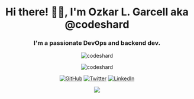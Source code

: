 <h1 align="center">Hi there! 👋🏻, I'm Ozkar L. Garcell aka @codeshard</h1>
<h3 align="center">I'm a passionate DevOps and backend dev.</h3>
<p align="center"> <img src="https://github-readme-stats.vercel.app/api?username=codeshard&count_private=true&show_icons=true" alt="codeshard" /></p>
<p align="center"> <img src="https://github-profile-trophy.vercel.app/?username=codeshard&column=3" alt="codeshard" /> </p>
<p align="center">
  <a href="https://github.com/codeshard"><img src="https://img.shields.io/github/followers/codeshard.svg?label=GitHub&style=social" alt="GitHub"></a>
  <a href="https://twitter.com/codeshard"><img src="https://img.shields.io/twitter/follow/codeshard?label=Twitter&style=social" alt="Twitter"></a>
  <a href="https://www.linkedin.com/in/ozkar-garcell-9a2ab1b7"><img src="https://img.shields.io/badge/LinkedIn--_.svg?style=social&logo=linkedin" alt="LinkedIn"></a>
</p>
<p align="center">
  <a href="https://profile.codersrank.io/user/codeshard/"><img
  src="https://cr-ss-service.azurewebsites.net/api/ScreenShot?widget=summary&username=codeshard&badges=2&show-avatar=false&style=--header-bg-color:%23000;--border-radius:10px&width=240"
/></a>
</p>
